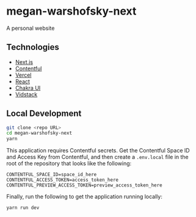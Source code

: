 # megan-warshofsky-next

A personal website

<!-- See it live at ____ -->

## Technologies

- [Next.js](https://nextjs.org/)
- [Contentful](https://www.contentful.com/)
- [Vercel](https://vercel.com/)
- [React](https://reactjs.org/)
- [Chakra UI](https://chakra-ui.com/)
- [Vidstack](https://vidstack.io/)

## Local Development

```sh
git clone <repo URL>
cd megan-warshofsky-next
yarn
```

This application requires Contentful secrets. Get the Contentful Space ID and Access Key from Contentful, and then create a `.env.local` file in the root of the repository that looks like the following:

```
CONTENTFUL_SPACE_ID=space_id_here
CONTENTFUL_ACCESS_TOKEN=access_token_here
CONTENTFUL_PREVIEW_ACCESS_TOKEN=preview_access_token_here
```

Finally, run the following to get the application running locally:

```sh
yarn run dev
```
